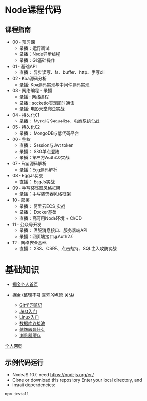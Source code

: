 # Node课程代码



## 课程指南

- 00 - 预习课
  - 录播：运行调试
  - 录播：Node异步编程
  - 录播：Git基础操作
- 01 -  基础API 
  - 直播： 异步读写、fs、buffer、http、手写cli 
- 02 -  Koa源码分析
  - 录播: Koa源码实现与中间件源码实现
- 03 -  网络编程 - 录播
  - 录播 : 网络编程
  - 录播 : socketio实现即时通讯
  - 录播: 电影天堂爬虫实战
- 04 -  持久化01
  - 录播： Mysql与Sequelize、电商系统实战
- 05 -  持久化02
  - 录播： MongoDB与低代码平台
- 06 -  鉴权
  - 直播： Session与Jwt token
  - 录播： SSO单点登陆
  - 录播：第三方Auth2.0实战
- 07 -  Egg源码解析
  - 录播：Egg源码解析
- 08 - EggJs实战
  - 直播： EggJs实战
- 09 - 手写装饰器风格框架
  - 录播：手写装饰器风格框架
- 10 - 部署
  - 录播： 阿里云ECS_实战
  - 录播： Docker基础
  - 直播：高可用Node环境 + CI/CD
- 11 - 公众号开发
  - 录播： 客服消息接口、服务器端API
  - 录播：网页端接口与Auth2.0
- 12 - 网络安全基础
  - 直播： XSS、CSRF、点击劫持、SQL注入攻防实战







# 基础知识

- [掘金个人首页](https://juejin.im/user/1978776660216136/posts)
  
- 掘金 (整理不易 喜欢的点赞 关注)
    - [Git学习笔记](https://juejin.im/post/5eba6146e51d454dca710e73)
    - [Jest入门](https://juejin.im/post/5e6388366fb9a07cda097c47#heading-30)
    - [Linux入门](https://juejin.im/post/5e12f6616fb9a047fa032cc2)
    - [数据库连接池](https://juejin.im/post/5e50ebade51d4526f23a1c10)
    - [装饰器是什么](https://juejin.im/post/5de47ef851882548393c37be)
    - [浏览器缓存](https://juejin.im/post/5e8c1f04f265da480836ada5)

[个人网页](https://www.josephxia.com)



## 示例代码运行
- NodeJS 10.0 need https://nodejs.org/en/
- Clone or download this repository
Enter your local directory, and 
- install dependencies:
``` bash
npm install
```